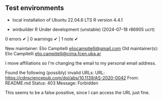   
## Test environments

* local installation of Ubuntu 22.04.6 LTS R version 4.4.1

* winbuilder  R Under development (unstable) (2024-07-18 r86905 ucrt)

0 errors ✔ | 0 warnings ✔ | 1 note ✔


  New maintainer:
    Elio Campitelli <eliocampitelli@gmail.com>
  Old maintainer(s):
    Elio Campitelli <elio.campitelli@cima.fcen.uba.ar>

I move affiliations so I'm changing the email to my personal email address. 

  
  Found the following (possibly) invalid URLs:
    URL: https://cdnsciencepub.com/doi/abs/10.1139/AS-2020-0042
      From: README.md
      Status: 403
      Message: Forbidden
      
This seems to be a false possitive, since I can access the URL just fine. 